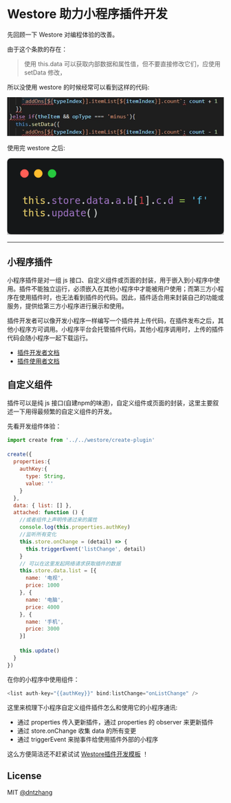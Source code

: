 # Westore 助力小程序插件开发

先回顾一下 Westore 对编程体验的改善。

由于这个条款的存在：

> 使用 this.data 可以获取内部数据和属性值，但不要直接修改它们，应使用 setData 修改，

所以没使用 westore 的时候经常可以看到这样的代码:

![not-westore](./asset/not-westore.png)

使用完 westore 之后:

![westore](./asset/westore.png)

---

## 小程序插件

小程序插件是对一组 js 接口、自定义组件或页面的封装，用于嵌入到小程序中使用。插件不能独立运行，必须嵌入在其他小程序中才能被用户使用；而第三方小程序在使用插件时，也无法看到插件的代码。因此，插件适合用来封装自己的功能或服务，提供给第三方小程序进行展示和使用。

插件开发者可以像开发小程序一样编写一个插件并上传代码，在插件发布之后，其他小程序方可调用。小程序平台会托管插件代码，其他小程序调用时，上传的插件代码会随小程序一起下载运行。

* [插件开发者文档](https://developers.weixin.qq.com/miniprogram/dev/framework/plugin/development.html)
* [插件使用者文档](https://developers.weixin.qq.com/miniprogram/dev/framework/plugin/using.html)

## 自定义组件

插件可以是纯 js 接口(自建npm的味道)，自定义组件或页面的封装，这里主要叙述一下用得最频繁的自定义组件的开发。

先看开发组件体验：

```js
import create from '../../westore/create-plugin'

create({
  properties:{
    authKey:{
      type: String,
      value: ''
    }
  },
  data: { list: [] },
  attached: function () {
    //或者组件上声明传递过来的属性
    console.log(this.properties.authKey)
    //监听所有变化
    this.store.onChange = (detail) => {
      this.triggerEvent('listChange', detail)
    }
    // 可以在这里发起网络请求获取插件的数据
    this.store.data.list = [{
      name: '电视',
      price: 1000
    }, {
      name: '电脑',
      price: 4000
    }, {
      name: '手机',
      price: 3000
    }]

    this.update()
  }
})
```

在你的小程序中使用组件：

```js
<list auth-key="{{authKey}}" bind:listChange="onListChange" />
```

这里来梳理下小程序自定义组件插件怎么和使用它的小程序通讯:

* 通过 properties 传入更新插件，通过 properties 的 observer 来更新插件
* 通过 store.onChange 收集 data 的所有变更
* 通过 triggerEvent 来抛事件给使用插件外部的小程序

这么方便简洁还不赶紧试试 [Westore插件开发模板](https://github.com/dntzhang/westore/tree/master/packages/westore-plugin) ！

## License
MIT [@dntzhang](https://github.com/dntzhang)
